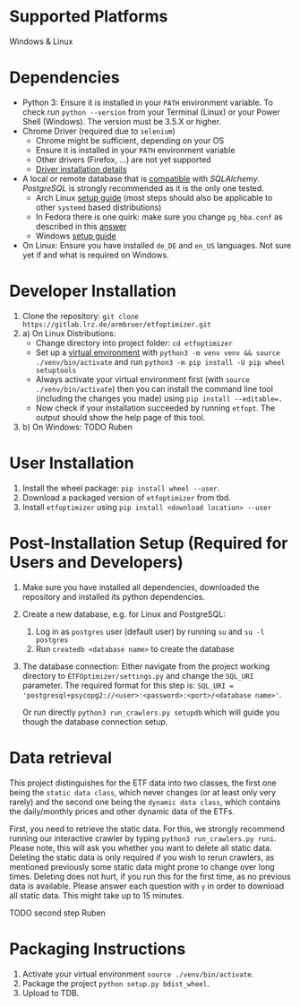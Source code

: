 Supported Platforms
===================
Windows & Linux

Dependencies
============
* Python 3: Ensure it is installed in your `PATH` environment variable. 
  To check run `python --version` from your Terminal (Linux) or your Power Shell (Windows). The version
  must be 3.5.X or higher.
* Chrome Driver (required due to `selenium`)
    * Chrome might be sufficient, depending on your OS
    * Ensure it is installed in your `PATH` environment variable  
    * Other drivers (Firefox, ...) are not yet supported
    * [Driver installation details](https://selenium-python.readthedocs.io/installation.html)
* A local or remote database that is [compatible](https://www.sqlalchemy.org/features.html) with *SQLAlchemy*. 
    *PostgreSQL* is strongly recommended as it is the only one tested.
    * Arch Linux [setup guide](https://wiki.archlinux.org/index.php/PostgreSQL) (most steps should also be applicable to other `systemd` based distributions)
    * In Fedora there is one quirk: make sure you change `pg_hba.conf` as described in this [answer](https://support.plesk.com/hc/en-us/articles/360024041714-Unable-to-change-PostgreSQL-admin-password-or-log-in-to-PostgreSQL-on-Plesk-psql-FATAL-Ident-authentication-failed-for-user-postgres-)
    * Windows [setup guide](https://www.postgresqltutorial.com/install-postgresql/)
* On Linux: Ensure you have installed `de_DE` and `en_US` languages. 
  Not sure yet if and what is required on Windows.
  
Developer Installation
======================

1. Clone the repository: `git clone https://gitlab.lrz.de/armbruer/etfoptimizer.git`
2. a) On Linux Distributions:
    * Change directory into project folder: `cd etfoptimizer`
    * Set up a [virtual environment](https://docs.python.org/3/library/venv.html) with 
      `python3 -m venv venv && source ./venv/bin/activate` and run `python3 -m pip install -U pip wheel setuptools`
    * Always activate your virtual environment first (with `source ./venv/bin/activate`) then you can install
      the command line tool (including the changes you made) using `pip install --editable=.`
    * Now check if your installation succeeded by running `etfopt`. The output should show the help page of this tool.
2. b) On Windows: TODO Ruben    

User Installation
=================

1. Install the wheel package: `pip install wheel --user`.
2. Download a packaged version of `etfoptimizer` from tbd.
3. Install `etfoptimizer` using `pip install <download location> --user`

    
Post-Installation Setup (Required for Users and Developers)
===========================================================
1. Make sure you have installed all dependencies, downloaded the repository and installed its python dependencies.
2. Create a new database, e.g. for Linux and PostgreSQL:
    1. Log in as `postgres` user (default user) by running `su` and `su -l postgres`
    2. Run `createdb <database name>` to create the database
3. The database connection:
   Either navigate from the project working directory to `ÈTFOptimizer/settings.py` and change the `SQL_URI` parameter.
   The required format for this step is: `SQL_URI = 'postgresql+psycopg2://<user>:<password>:<port>/<database name>'`.
   
   Or run directly `python3 run_crawlers.py setupdb` which will guide you though the database connection setup.

Data retrieval
==============

This project distinguishes for the ETF data into two classes, the first one being the `static data class`, which never changes 
(or at least only very rarely) and the second one being the `dynamic data class`, which contains the daily/monthly prices 
and other dynamic data of the ETFs.

First, you need to retrieve the static data. For this, we strongly recommend running our interactive crawler by typing
`python3 run_crawlers.py runi`. Please note, this will ask you whether you want to delete all static data. 
Deleting the static data is only required if you wish to rerun crawlers, as mentioned previously some static data might 
prone to change over long times. Deleting does not hurt, if you run this for the first time, as no previous data is available. 
Please answer each question with `y` in order to download all static data. This might take up to 15 minutes.

TODO second step Ruben

Packaging Instructions
======================

1. Activate your virtual environment `source ./venv/bin/activate`.
2. Package the project `python setup.py bdist_wheel`.
3. Upload to TDB.
